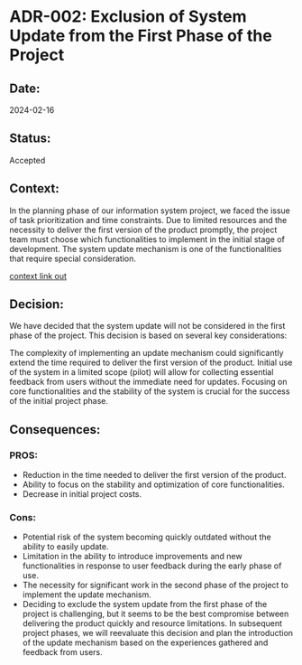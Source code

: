 # ADR-002: Exclusion of System Update from the First Phase of the Project
## Date:
2024-02-16

## Status:
Accepted

## Context:
In the planning phase of our information system project, we faced the issue of task prioritization and time constraints. Due to limited resources and the necessity to deliver the first version of the product promptly, the project team must choose which functionalities to implement in the initial stage of development. The system update mechanism is one of the functionalities that require special consideration.

[context link out](/EventStorming/EventStorming.md#3-backward-validation-and-removal-of-unnecessary-events)
## Decision:
We have decided that the system update will not be considered in the first phase of the project. This decision is based on several key considerations:

The complexity of implementing an update mechanism could significantly extend the time required to deliver the first version of the product.
Initial use of the system in a limited scope (pilot) will allow for collecting essential feedback from users without the immediate need for updates.
Focusing on core functionalities and the stability of the system is crucial for the success of the initial project phase.

## Consequences:

### PROS:
- Reduction in the time needed to deliver the first version of the product.
- Ability to focus on the stability and optimization of core functionalities.
- Decrease in initial project costs.

### Cons:
- Potential risk of the system becoming quickly outdated without the ability to easily update.
- Limitation in the ability to introduce improvements and new functionalities in response to user feedback during the early phase of use.
- The necessity for significant work in the second phase of the project to implement the update mechanism.
- Deciding to exclude the system update from the first phase of the project is challenging, but it seems to be the best compromise between delivering the product quickly and resource limitations. In subsequent project phases, we will reevaluate this decision and plan the introduction of the update mechanism based on the experiences gathered and feedback from users.

